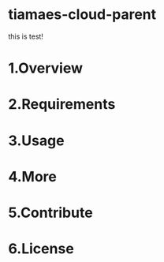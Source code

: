 # tiamaes-cloud-parent

this is test!

# 1.Overview
# 2.Requirements
# 3.Usage
# 4.More
# 5.Contribute
# 6.License
